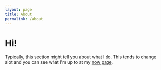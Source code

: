 ```yaml
---
layout: page
title: About
permalink: /about
---
```

# Hi!
Typically, this section might tell you about what I do. This tends to change alot and you can see what I'm up to at my [now page](now.md).



